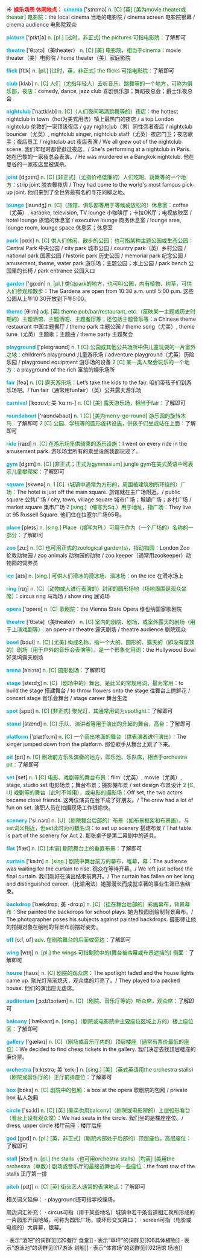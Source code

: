 ☀ <font color="red">**娱乐场所 休闲地点：**</font>
<font color="sky blue">**cinema**</font> ['sɪnɪmə] 
<font color="rgb(227, 108, 9)">n. [C] [英] [美为movie theater或theater] 电影院：</font>the local cinema 当地的电影院 / cinema screen 电影院银幕 / cinema audience 电影院观众

<font color="sky blue">**picture**</font> ['pɪktʃə] 
<font color="rgb(227, 108, 9)">n. [pl.] [过时，非正式] the pictures 可指电影院：</font>了解即可

<font color="sky blue">**theatre**</font> ['θɪətə]（美theater）
<font color="rgb(227, 108, 9)">n. [C] [美] 电影院，相当于cinema：</font>movie theater（美）电影院 / home theater（美）家庭影院
           
<font color="sky blue">**flick**</font> [flɪk]
<font color="rgb(227, 108, 9)">n. [pl.] [过时，英，非正式] the flicks 可指电影院：</font>了解即可
 
<font color="sky blue">**club**</font> [klʌb] 
<font color="rgb(227, 108, 9)">n. [C] 人们（尤指年轻人）去听音乐、跳舞等的一个地方，可称为俱乐部，夜店：</font>comedy, dance, jazz club 喜剧俱乐部；舞蹈夜总会；爵士乐夜总会
           
<font color="sky blue">**nightclub**</font> [ˈnaɪtklʌb]
<font color="rgb(227, 108, 9)">n. [C]（人们夜间喝酒跳舞等的）夜店：</font>the hottest nightclub in town（hot为美式用法）镇上最热门的夜店 / a top London nightclub 伦敦的一家顶级夜店 / gay nightclub（男）同性恋者夜店 / nightclub bouncer（尤英）, nightclub singer, nightclub staff（尤英）夜店门卫；夜店歌手；夜店员工 / nightclub act 夜店表演 / We all grew out of the nightclub scene. 我们年轻时都曾逛过夜店。/ She's performing at a nightclub in Paris. 她在巴黎的一家夜总会表演。/ He was murdered in a Bangkok nightclub. 他在曼谷的一家夜店里被谋杀。
           
<font color="sky blue">**joint**</font> [dʒɔɪnt]
<font color="rgb(227, 108, 9)">n. [C] [非正式]（尤指价格低廉的）人们吃喝、跳舞等的一个地方：</font>strip joint 脱衣舞夜店 / They had come to the world's most famous pick-up joint. 他们来到了全世界最有名的寻花问柳之地。

<font color="sky blue">**lounge**</font> [laʊndӡ] 
<font color="rgb(227, 108, 9)">n. [C]（旅馆、俱乐部等用于等候或放松的）休息室：</font>coffee（尤英）, karaoke, television, TV lounge 小咖啡厅；卡拉OK厅；电视放映室 / hotel lounge 旅馆的休息室 / executive lounge 商务休息室 / lounge area, lounge room, lounge space 休息区；休息室

<font color="sky blue">**park**</font> [pɑːk] 
<font color="rgb(227, 108, 9)">n. [C] 供人们休闲、散步的公园；也可指某种主题公园或生态公园：</font>Central Park 中央公园 / city park 城市公园 / country park（英）乡村公园 / national park 国家公园 / historic park 历史公园 / memorial park 纪念公园 / amusement, theme, water park 游乐场；主题公园；水上公园 / park bench 公园里的长椅 / park entrance 公园入口

<font color="sky blue">**garden**</font> ['ɡɑːdn] 
<font color="rgb(227, 108, 9)">n. [pl.] 类似park的地方，也可叫公园，内有植物、树草，可供人们参观和散步：</font>The Gardens are open from 10:30 a.m. until 5:00 p.m. 这些公园从上午10:30开放到下午5:00。

<font color="sky blue">**theme**</font> [θi:m] 
<font color="rgb(227, 108, 9)">adj. [英] theme pub/bar/restaurant, etc.（反映某一主题或历史时期的）主题酒馆、主题酒吧、主题餐厅等；还包括主题音乐等：</font>a Chinese theme restaurant 中国主题餐厅 / theme park 主题公园 / theme song（尤美）, theme tune（尤英）主题歌；主题曲 / theme party 主题聚会

<font color="sky blue">**playground**</font> ['pleɪgraʊnd] 
<font color="rgb(227, 108, 9)">n. 1 [C] 公园或其他公共场所中供儿童玩耍的一片室外之地：</font>children’s playground 儿童游乐场 / adventure playground（尤英）历险乐园 / playground equipment 游乐场的设备 <font color="rgb(227, 108, 9)">2 [C] 某一类人聚会玩乐的一个地方：</font>a playground of the rich 富翁的娱乐场所

<font color="sky blue">**fair**</font> [feə] 
<font color="rgb(227, 108, 9)">n. [C] 露天游乐场：</font>Let’s take the kids to the fair. 咱们带孩子们到游乐场吧。/ fun fair（通常用funfair）（英）公共露天游乐场
           
<font color="sky blue">**carnival**</font> [ˈkɑ:nɪvl; 美 ˈkɑ:rn-]
<font color="rgb(227, 108, 9)">n. [C] [美] 露天游乐场，相当于fair：</font>了解即可

<font color="sky blue">**roundabout**</font> ['raʊndəbaʊt] 
<font color="rgb(227, 108, 9)">n. 1 [C] [美为merry-go-round] 游乐园的旋转木马：</font>了解即可 <font color="rgb(227, 108, 9)">2 [C] 公园、学校等的圆形旋转设施，供孩子们坐或站在上面：</font>了解即可

<font color="sky blue">**ride**</font> [raɪd] 
<font color="rgb(227, 108, 9)">n. [C] 在游乐场里供骑乘的游乐设施：</font>I went on every ride in the amusement park. 游乐场里所有的乘坐设施我都玩过了。

<font color="sky blue">**gym**</font> [dӡɪm] 
<font color="rgb(227, 108, 9)">n. [C] [非正式；正式为gymnasium] jungle gym在美式英语中可表示儿童攀爬架：</font>了解即可

<font color="sky blue">**square**</font> [skweə] 
<font color="rgb(227, 108, 9)">n. 1 [C]（城镇中通常为方形的，周围被建筑物所环绕的）广场：</font>The hotel is just off the main square. 旅馆就在主广场附近。/ public square 公共广场 / city, town, village square 城市广场；城镇广场；乡村广场 / market square 集市广场 <font color="rgb(227, 108, 9)">2 [sing.]（缩写为Sq.）用于地址，指广场：</font>They live at 95 Russell Square. 他们住在拉塞尔广场95号。

<font color="sky blue">**place**</font> [pleɪs] 
<font color="rgb(227, 108, 9)">n. [sing.] Place（缩写为Pl.）可用于作为（一个广场的）名称的一部分：</font>了解即可

<font color="sky blue">**zoo**</font> [zu:] 
<font color="rgb(227, 108, 9)">n. [C] 也可用正式的zoological garden(s)，指动物园：</font>London Zoo 伦敦动物园 / zoo animals 动物园的动物 / zoo keeper（通常用zookeeper）动物园的饲养员

<font color="sky blue">**ice**</font> [aɪs] 
<font color="rgb(227, 108, 9)">n. [sing.] 可供人们滑冰的滑冰场、溜冰场：</font>on the ice 在滑冰场上

<font color="sky blue">**ring**</font> [rɪŋ] 
<font color="rgb(227, 108, 9)">n. [C]（动物或人进行表演的）封闭的圆形场地（场地周围是观众坐席）：</font>circus ring 马戏场 / show ring 展览场

<font color="sky blue">**opera**</font> ['ɒpərə] 
<font color="rgb(227, 108, 9)">n. [C] 歌剧院：</font>the Vienna State Opera 维也纳国家歌剧院

<font color="sky blue">**theatre**</font> ['θɪətə]（美theater）
<font color="rgb(227, 108, 9)">n. [C] 室内的剧院、剧场，或室外露天的剧场（用于上演戏剧等）：</font>an open-air theatre 露天剧场 / theatre audience 剧院观众

<font color="sky blue">**bowl**</font> [bəʊl] 
<font color="rgb(227, 108, 9)">n. [C] [尤美] 构成名称，指一个大的、圆形的、露天的（即没有屋顶的）剧场（用于户外的音乐会表演等）。是一个形象化用词：</font>the Hollywood Bowl 好莱坞露天剧场
           
<font color="sky blue">**arena**</font> [əˈri:nə]
<font color="rgb(227, 108, 9)">n. [C] 圆形剧场：</font>了解即可

<font color="sky blue">**stage**</font> [steɪdӡ] 
<font color="rgb(227, 108, 9)">n. [C]（剧场中的）舞台。是此义的常规用词，最为常用：</font>to build the stage 搭建舞台 / to throw flowers onto the stage 往舞台上抛鲜花 / concert stage 音乐会舞台 / stage career 舞台生涯

<font color="sky blue">**spot**</font> [spɒt] 
<font color="rgb(227, 108, 9)">n. [C] [非正式] 聚光灯，其通常用词为spotlight：</font>了解即可

<font color="sky blue">**stand**</font> [stænd] 
<font color="rgb(227, 108, 9)">n. [C] 乐队、演讲者等用于演出的升起的舞台，高台：</font>了解即可

<font color="sky blue">**platform**</font> ['plætfɔ:m] 
<font color="rgb(227, 108, 9)">n. [C] 一个高出地面的舞台（供表演者进行演出）：</font>The singer jumped down from the platform. 那位歌手从舞台上跳了下来。
           
<font color="sky blue">**pit**</font> [pɪt]
<font color="rgb(227, 108, 9)">n. [C] 剧场前方乐队演奏的地方，即乐池、乐队席，相当于orchestra pit：</font>了解即可

<font color="sky blue">**set**</font> [set] 
<font color="rgb(227, 108, 9)">n. 1 [C] 电影、戏剧等的舞台布景：</font>film（尤英）, movie（尤美）, stage, studio set 电影场景；舞台布景；摄影棚布景 / set design 布景设计 <font color="rgb(227, 108, 9)">2 [C, U] 戏剧等的舞台（此时不常用），或电影的摄影场：</font>Off set, the two actors became close friends. 这两位演员在台下成了好朋友。/ The crew had a lot of fun on set. 演职人员在拍摄现场工作很愉快。

<font color="sky blue">**scenery**</font> ['si:nərɪ] 
<font color="rgb(227, 108, 9)">n. [U]（剧院舞台后部的）布景（如布景框架和布景画）。与set词义相近，但set此时为可数名词：</font>to set up scenery 搭建布景 / That table is part of the scenery for Act 2. 那张桌子是第二幕剧中的道具。

<font color="sky blue">**flat**</font> [flæt] 
<font color="rgb(227, 108, 9)">n. [C] [术语] 剧院舞台上的垂直布景：</font>了解即可

<font color="sky blue">**curtain**</font> ['kə:tn] 
<font color="rgb(227, 108, 9)">n. [sing.] 剧院中舞台前方的幕布，帷幕，幕：</font>The audience was waiting for the curtain to rise. 观众在等待开幕。/ We left just before the final curtain. 我们刚好在演出结束前离开。/ The curtain has fallen on her long and distinguished career.（比喻用法）她那漫长而成就卓著的事业生涯已告结束。
           
<font color="sky blue">**backdrop**</font> [ˈbækdrɒp; 美 -drɑ:p]
<font color="rgb(227, 108, 9)">n. [C]（挂在舞台后部的）彩画幕布，背景幕布：</font>She painted the backdrops for school plays. 她为校园剧绘制背景幕布。/ The photographer poses his subjects against painted backdrops. 摄影师让他的拍摄对象在绘制的背景布前摆好姿势。

<font color="sky blue">**off**</font> [ɔ:f, ɒf] 
<font color="rgb(227, 108, 9)">adv. 在剧院舞台的后面或旁边：</font>了解即可

<font color="sky blue">**wing**</font> [wɪŋ] 
<font color="rgb(227, 108, 9)">n. [pl.] the wings 可指剧院中的(舞台被帘幕或布景遮挡的) 侧面：</font>了解即可

<font color="sky blue">**house**</font> [haʊs] 
<font color="rgb(227, 108, 9)">n. [C] 剧院的观众席：</font>The spotlight faded and the house lights came up. 聚光灯渐渐熄灭，观众席的灯亮了。/ They played to a packed house. 他们的演出座无虚席。
           
<font color="sky blue">**auditorium**</font> [ˌɔ:dɪˈtɔ:riəm]
<font color="rgb(227, 108, 9)">n. [C]（剧院、音乐厅等的）听众席，观众席：</font>了解即可

<font color="sky blue">**balcony**</font> ['bælkənɪ] 
<font color="rgb(227, 108, 9)">n. [sing.]（剧院或电影院中主要座位区域上方的）楼上座位区：</font>了解即可 

<font color="sky blue">**gallery**</font> ['ɡælərɪ] 
<font color="rgb(227, 108, 9)">n. [C]（剧场或音乐厅内的）顶层楼座（通常有票价最低的座位）：</font>We decided to find cheap tickets in the gallery. 我们决定去找顶层楼座的廉价票。 
           
<font color="sky blue">**orchestra**</font> [ˈɔ:kɪstrə; 美 ˈɔ:rk-]
<font color="rgb(227, 108, 9)">n. [sing.] [美]（英式英语用the orchestra stalls）（剧院或音乐厅的）正厅前排座位：</font>了解即可

<font color="sky blue">**box**</font> [bɒks] 
<font color="rgb(227, 108, 9)">n. [C] 剧院中的包厢：</font>a box at the opera 歌剧院的包厢 / private box 私人包厢

<font color="sky blue">**circle**</font> ['sə:kl] 
<font color="rgb(227, 108, 9)">n. [C] [英] [美英也用balcony]（剧院或电影院的）上层弧形看台（看台上设有观众席）：</font>We had seats in the circle. 我们坐的是楼座座位。/ dress, upper circle 楼厅前座；楼厅后座

<font color="sky blue">**god**</font> [ɡɒd] 
<font color="rgb(227, 108, 9)">n. [pl.] [英，非正式]（剧院内部处于后部的）顶层座位，高层座位：</font>了解即可
               
<font color="sky blue">**stall**</font> [stɔ:l]
<font color="rgb(227, 108, 9)">n. [pl.] the stalls（也可用orchestra stalls）[均英] [美用the orchestra（单数）] 剧场或音乐厅的最接近舞台的一些座位：</font>the front row of the stalls 正厅第一排       

<font color="sky blue">**pitch**</font> [pɪtʃ]
<font color="rgb(227, 108, 9)">n. [C] [英] 街头艺人通常的表演地点：</font>了解即可
 
相关词义延伸：
· playground还可指学校操场。

周边词汇补充：
· circus可指（用于某些地名）城镇中若干条街道相汇聚所形成的一片圆形开阔地域，可称为圆形广场，或环形交叉路口；
· screen可指（电影或电视的）大屏幕，银幕。

· 表示“酒吧”的词群见[[20餐厅 食堂]]
· 表示“草坪”的词群见[[06具体植物]]
· 表示“游泳池”的词群见[[17游泳 划船]]
· 表示“体育场”的词群见[[02场馆 场地]]
